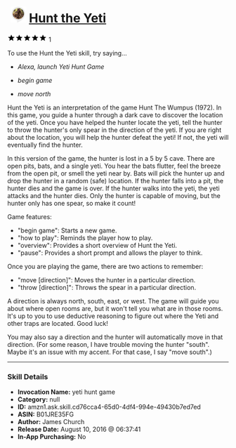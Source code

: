 # &nbsp;<img src="skill_icon" alt="Hunt the Yeti icon" width="36"> [Hunt the Yeti](http://alexa.amazon.com/#skills/amzn1.ask.skill.cd76cca4-65d0-4df4-994e-49430b7ed7ed)
![5 stars](../../images/ic_star_black_18dp_1x.png)![5 stars](../../images/ic_star_black_18dp_1x.png)![5 stars](../../images/ic_star_black_18dp_1x.png)![5 stars](../../images/ic_star_black_18dp_1x.png)![5 stars](../../images/ic_star_black_18dp_1x.png) 1

To use the Hunt the Yeti skill, try saying...

* *Alexa, launch Yeti Hunt Game*

* *begin game*

* *move north*

Hunt the Yeti is an interpretation of the game Hunt The Wumpus (1972). In this game, you guide a hunter through a dark cave to discover the location of the yeti. Once you have helped the hunter locate the yeti, tell the hunter to throw the hunter's only spear in the direction of the yeti. If you are right about the location, you will help the hunter defeat the yeti! If not, the yeti will eventually find the hunter.

In this version of the game, the hunter is lost in a 5 by 5 cave. There are open pits, bats, and a single yeti. You hear the bats flutter, feel the breeze from the open pit, or smell the yeti near by. Bats will pick the hunter up and drop the hunter in a random (safe) location. If the hunter falls into a pit, the hunter dies and the game is over. If the hunter walks into the yeti, the yeti attacks and the hunter dies. Only the hunter is capable of moving, but the hunter only has one spear, so make it count!

Game features:
- "begin game": Starts a new game.
- "how to play": Reminds the player how to play.
- "overview": Provides a short overview of Hunt the Yeti.
- "pause": Provides a short prompt and allows the player to think.

Once you are playing the game, there are two actions to remember:

- "move [direction]": Moves the hunter in a particular direction.
- "throw [direction]": Throws the spear in a particular direction.

A direction is always north, south, east, or west. The game will guide you about where open rooms are, but it won't tell you what are in those rooms. It's up to you to use deductive reasoning to figure out where the Yeti and other traps are located. Good luck!

You may also say a direction and the hunter will automatically move in that direction. (For some reason, I have trouble moving the hunter "south". Maybe it's an issue with my accent. For that case, I say "move south".)

***

### Skill Details

* **Invocation Name:** yeti hunt game
* **Category:** null
* **ID:** amzn1.ask.skill.cd76cca4-65d0-4df4-994e-49430b7ed7ed
* **ASIN:** B01JRE35FG
* **Author:** James Church
* **Release Date:** August 10, 2016 @ 06:37:41
* **In-App Purchasing:** No
